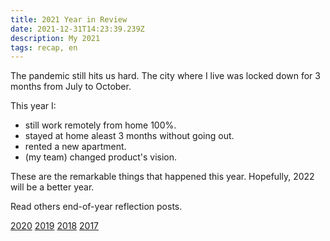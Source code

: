 ```yaml
---
title: 2021 Year in Review
date: 2021-12-31T14:23:39.239Z
description: My 2021
tags: recap, en
---
```


The pandemic still hits us hard. The city where I live was locked down for 3 months from July to October.

This year I:

- still work remotely from home 100%.
- stayed at home aleast 3 months without going out.
- rented a new apartment.
- (my team) changed product's vision.

These are the remarkable things that happened this year. Hopefully, 2022 will be a better year.

Read others end-of-year reflection posts.

[2020](/posts/2020-year-in-review.html)
[2019](/posts/2019-year-in-review.html)
[2018](/posts/2018-year-in-review.html)
[2017](/posts/2017-year-in-review.html)
